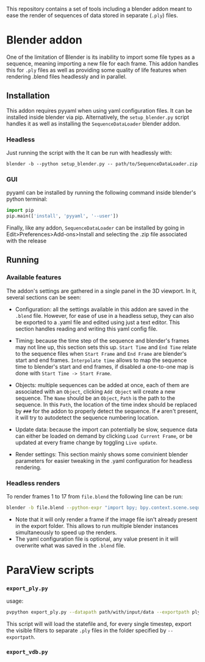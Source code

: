 
This repository contains a set of tools including a blender addon meant to ease the render of sequences of data stored in separate (`.ply`) files. 


# Blender addon

One of the limitation of Blender is its inability to import some file types as a sequence, meaning importing a new file for each frame. This addon handles this for `.ply` files as well as providing some quality of life features when rendering .blend files headlessly and in parallel.

## Installation

This addon requires pyyaml when using yaml configuration files. It can be installed inside blender via pip. Alternatively, the `setup_blender.py` script handles it as well as installing the `SequenceDataLoader` blender addon.


### Headless

Just running the script with the It can be run with headlessly with:
```
blender -b --python setup_blender.py -- path/to/SequenceDataLoader.zip
```

### GUI

pyyaml can be installed by running the following command inside blender's python terminal:
```Python
import pip
pip.main(['install', 'pyyaml', '--user'])
```
Finally, like any addon, `SequenceDataLoader` can be installed by going in Edit>Preferences>Add-ons>Install and selecting the .zip file associated with the release


## Running

### Available features

The addon's settings are gathered in a single panel in the 3D viewport. In it, several sections can be seen:

- Configuration: all the settings available in this addon are saved in the `.blend` file. However, for ease of use in a headless setup, they can also be exported to a .yaml file and edited using just a text editor. This section handles reading and writing this yaml config file.

- Timing: because the time step of the sequence and blender's frames may not line up, this section sets this up. `Start Time` and `End Time` relate to the sequence files when `Start Frame` and `End Frame` are blender's start and end frames. `Interpolate time` allows to map the sequence time to blender's start and end frames, if disabled a one-to-one map is done with `Start Time -> Start Frame`.

- Objects: multiple sequences can be added at once, each of them are associated with an `Object`, clicking `Add Object` will create a new sequence. The `Name` should be an `Object`, `Path` is the path to the sequence. In this `Path`, the location of the time index should be replaced by `###` for the addon to properly detect the sequence. If `#` aren't present, it will try to autodetect the sequence numbering location.

- Update data: because the import can potentially be slow, sequence data can either be loaded on demand by clicking `Load Current Frame`, or be updated at every frame change by toggling `Live update`.

- Render settings: This section mainly shows some convinient blender parameters for easier tweaking in the .yaml configuration for headless rendering.


### Headless renders

To render frames 1 to 17 from `file.blend` the following line can be run:

```Bash
blender -b file.blend --python-expr "import bpy; bpy.context.scene.sequence_data_render.render_frames()" -- --config-file config.yaml --render-path blender_export --frames 1-17
```

- Note that it will only render a frame if the image file isn't already present in the export folder. This allows to run multiple blender instances simultaneously to speed up the renders.
- The yaml configuration file is optional, any value present in it will overwrite what was saved in the `.blend` file.


# ParaView scripts

### `export_ply.py`

usage:
```Bash
pvpython export_ply.py --datapath path/with/input/data --exportpath ply_export statefile.pvsm
```

This script will will load the statefile and, for every single timestep, export the visible filters to separate `.ply` files in the folder specified by `--exportpath`.



### `export_vdb.py`


